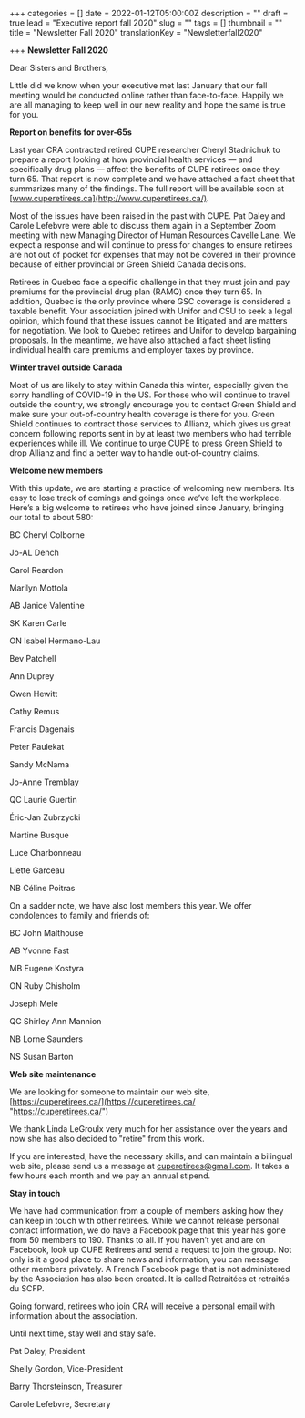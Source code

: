 +++
categories = []
date = 2022-01-12T05:00:00Z
description = ""
draft = true
lead = "Executive report fall 2020"
slug = ""
tags = []
thumbnail = ""
title = "Newsletter Fall 2020"
translationKey = "Newsletterfall2020"

+++
**Newsletter Fall 2020**

Dear Sisters and Brothers,

Little did we know when your executive met last January that our fall meeting would be conducted online rather than face-to-face. Happily we are all managing to keep well in our new reality and hope the same is true for you.

**Report on benefits for over-65s**

Last year CRA contracted retired CUPE researcher Cheryl Stadnichuk to prepare a report looking at how provincial health services — and specifically drug plans — affect the benefits of CUPE retirees once they turn 65. That report is now complete and we have attached a fact sheet that summarizes many of the findings. The full report will be available soon at [www.cuperetirees.ca](http://www.cuperetirees.ca/).

Most of the issues have been raised in the past with CUPE. Pat Daley and Carole Lefebvre were able to discuss them again in a September Zoom meeting with new Managing Director of Human Resources Cavelle Lane. We expect a response and will continue to press for changes to ensure retirees are not out of pocket for expenses that may not be covered in their province because of either provincial or Green Shield Canada decisions.

Retirees in Quebec face a specific challenge in that they must join and pay premiums for the provincial drug plan (RAMQ) once they turn 65. In addition, Quebec is the only province where GSC coverage is considered a taxable benefit. Your association joined with Unifor and CSU to seek a legal opinion, which found that these issues cannot be litigated and are matters for negotiation. We look to Quebec retirees and Unifor to develop bargaining proposals. In the meantime, we have also attached a fact sheet listing individual health care premiums and employer taxes by province.

**Winter travel outside Canada**

Most of us are likely to stay within Canada this winter, especially given the sorry handling of COVID-19 in the US. For those who will continue to travel outside the country, we strongly encourage you to contact Green Shield and make sure your out-of-country health coverage is there for you. Green Shield continues to contract those services to Allianz, which gives us great concern following reports sent in by at least two members who had terrible experiences while ill. We continue to urge CUPE to press Green Shield to drop Allianz and find a better way to handle out-of-country claims.

**Welcome new members**

With this update, we are starting a practice of welcoming new members. It’s easy to lose track of comings and goings once we’ve left the workplace. Here’s a big welcome to retirees who have joined since January, bringing our total to about 580:

BC Cheryl Colborne

Jo-AL Dench

Carol Reardon

Marilyn Mottola

AB Janice Valentine

SK Karen Carle

ON Isabel Hermano-Lau

Bev Patchell

Ann Duprey

Gwen Hewitt

Cathy Remus

Francis Dagenais

Peter Paulekat

Sandy McNama

Jo-Anne Tremblay

QC Laurie Guertin

Éric-Jan Zubrzycki

Martine Busque

Luce Charbonneau

Liette Garceau

NB Céline Poitras

On a sadder note, we have also lost members this year. We offer condolences to family and friends of:

BC John Malthouse

AB Yvonne Fast

MB Eugene Kostyra

ON Ruby Chisholm

Joseph Mele

QC Shirley Ann Mannion

NB Lorne Saunders

NS Susan Barton

**Web site maintenance**

We are looking for someone to maintain our web site, [https://cuperetirees.ca/](https://cuperetirees.ca/ "https://cuperetirees.ca/")

We thank Linda LeGroulx very much for her assistance over the years and now she has also decided to "retire" from this work.

If you are interested, have the necessary skills, and can maintain a bilingual web site, please send us a message at [cuperetirees@gmail.com](mailto:cuperetirees@gmail.com). It takes a few hours each month and we pay an annual stipend.

**Stay in touch**

We have had communication from a couple of members asking how they can keep in touch with other retirees. While we cannot release personal contact information, we do have a Facebook page that this year has gone from 50 members to 190. Thanks to all. If you haven’t yet and are on Facebook, look up CUPE Retirees and send a request to join the group. Not only is it a good place to share news and information, you can message other members privately. A French Facebook page that is not administered by the Association has also been created. It is called Retraitées et retraités du SCFP.   
   
 

Going forward, retirees who join CRA will receive a personal email with information about the association.

Until next time, stay well and stay safe.

Pat Daley, President

Shelly Gordon, Vice-President

Barry Thorsteinson, Treasurer

Carole Lefebvre, Secretary